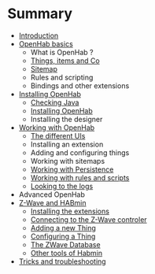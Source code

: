 # Summary

* [Introduction](README.md)
* [OpenHab basics](openhab_basics.md)
   * What is OpenHab ?
   * [Things, items and Co](things,items_and_co_md.md)
   * [Sitemap](sitemap.md)
   * Rules and scripting
   * Bindings and other extensions
* [Installing OpenHab](chapter1.md)
   * [Checking Java](checking_java.md)
   * [Installing OpenHab](installing_openhab.md)
   * Installing the designer
* [Working with OpenHab](working_with_openhab.md)
   * [The different UIs](the_different_uis.md)
   * Installing an extension
   * Adding and configuring things
   * Working with sitemaps
   * [Working with Persistence](working_with_persistence.md)
   * [Working with rules and scripts](working_with_rules_and_scripts.md)
   * [Looking to the logs](looking_to_the_logs.md)
* Advanced OpenHab
* [Z-Wave and HABmin](z-wave_and_habadmin.md)
   * [Installing the extensions](installing_the_extensions.md)
   * [Connecting to the Z-Wave controler](connecting_to_the_z-wave_controler.md)
   * [Adding a new Thing](adding_a_new_thing.md)
   * [Configuring a Thing](configuring_a_thing.md)
   * [The ZWave Database](the_zwave_database.md)
   * [Other tools of Habmin](other_tools_of_habmin.md)
* [Tricks and troubleshooting](tricks_and_troubleshooting.md)

